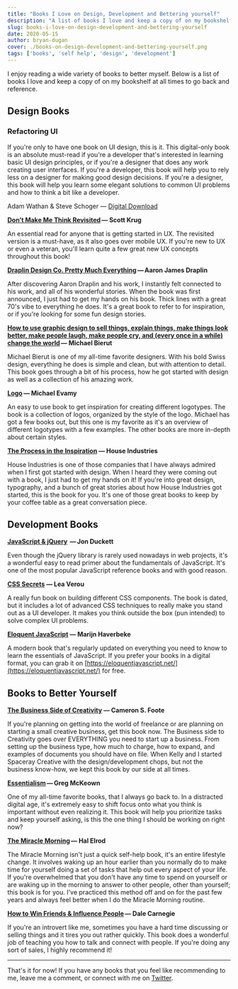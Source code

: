 ```yaml
---
title: "Books I Love on Design, Development and Bettering yourself"
description: "A list of books I love and keep a copy of on my bookshelf at all times to go back and reference."
slug: books-i-love-on-design-development-and-bettering-yourself
date: 2020-05-15
author: bryan-dugan
cover: ./books-on-design-development-and-bettering-yourself.png
tags: ['books', 'self help', 'design', 'development']
---
```


I enjoy reading a wide variety of books to better myself. Below is a list of books I love and keep a copy of on my bookshelf at all times to go back and reference.

## Design Books

### Refactoring UI

If you're only to have one book on UI design, this is it. This digital-only book is an absolute must-read if you're a developer that's interested in learning basic UI design principles, or if you're a designer that does any work creating user interfaces. If you're a developer, this book will help you to rely less on a designer for making good design decisions. If you're a designer, this book will help you learn some elegant solutions to common UI problems and how to think a bit like a developer.

Adam Wathan & Steve Schoger — [Digital Download](https://refactoringui.com/book/)

**[Don’t Make Me Think Revisited](https://amzn.to/3gi39ri) — Scott Krug**

An essential read for anyone that is getting started in UX. The revisited version is a must-have, as it also goes over mobile UX. If you're new to UX or even a veteran, you'll learn quite a few great new UX concepts throughout this book!

**[Draplin Design Co. Pretty Much Everything](https://amzn.to/3cZsaWl) — Aaron James Draplin**

After discovering Aaron Draplin and his work, I instantly felt connected to his work, and all of his wonderful stories. When the book was first announced, I just had to get my hands on his book. Thick lines with a great 70's vibe to everything he does. It's a great book to refer to for inspiration, or if you're looking for some fun design stories.

**[How to use graphic design to sell things, explain things, make things look better, make people laugh, make people cry, and (every once in a while) change the world](https://amzn.to/2zpA0ty) — Michael Bierut**

Michael Bierut is one of my all-time favorite designers. With his bold Swiss design, everything he does is simple and clean, but with attention to detail. This book goes through a bit of his process, how he got started with design as well as a collection of his amazing work.

**[Logo](https://amzn.to/3c1Dqjq) — Michael Evamy**

An easy to use book to get inspiration for creating different logotypes. The book is a collection of logos, organized by the style of the logo. Michael has got a few books out, but this one is my favorite as it's an overview of different logotypes with a few examples. The other books are more in-depth about certain styles.

**[The Process in the Inspiration](https://amzn.to/2LY4x4x) — House Industries**

House Industries is one of those companies that I have always admired when I first got started with design. When I heard they were coming out with a book, I just had to get my hands on it! If you're into great design, typography, and a bunch of great stories about how House Industries got started, this is the book for you. It's one of those great books to keep by your coffee table as a great conversation piece.

## Development Books

**[JavaScript & jQuery](https://amzn.to/2TAogLO)  — Jon Duckett**

Even though the jQuery library is rarely used nowadays in web projects, it's a wonderful easy to read primer about the fundamentals of JavaScript. It's one of the most popular JavaScript reference books and with good reason.

**[CSS Secrets](https://amzn.to/2zi5q5l) — Lea Verou**

A really fun book on building different CSS components. The book is dated, but it includes a lot of advanced CSS techniques to really make you stand out as a UI developer. It makes you think outside the box (pun intended) to solve complex UI problems.

**[Eloquent JavaScript](https://amzn.to/2zgIxzb) — Marijn Haverbeke**

A modern book that's regularly updated on everything you need to know to learn the essentials of JavaScript. If you prefer your books in a digital format, you can grab it on [https://eloquentjavascript.net/](https://eloquentjavascript.net/) for free.

## Books to Better Yourself

**[The Business Side of Creativity](https://amzn.to/2ztWXMd) — Cameron S. Foote**

If you're planning on getting into the world of freelance or are planning on starting a small creative business, get this book now. The Business side to Creativity goes over EVERYTHING you need to start up a business. From setting up the business type, how much to charge, how to expand, and examples of documents you should have on file. When Kelly and I started Spaceray Creative with the design/development chops, but not the business know-how, we kept this book by our side at all times.

**[Essentialism](https://amzn.to/2XpHu87) — Greg McKeown**

One of my all-time favorite books, that I always go back to. In a distracted digital age, it's extremely easy to shift focus onto what you think is important without even realizing it. This book will help you prioritize tasks and keep yourself asking, is this the one thing I should be working on right now?

**[The Miracle Morning](https://amzn.to/2XpT9nf) — Hal Elrod**

The Miracle Morning isn't just a quick self-help book, it's an entire lifestyle change. It involves waking up an hour earlier than you normally do to make time for yourself doing a set of tasks that help out every aspect of your life. If you're overwhelmed that you don't have any time to spend on yourself or are waking up in the morning to answer to other people, other than yourself; this book is for you. I've practiced this method off and on for the past few years and always feel better when I do the Miracle Morning routine.

**[How to Win Friends & Influence People](https://amzn.to/2M1qBLn) — Dale Carnegie**

If you're an introvert like me, sometimes you have a hard time discussing or selling things and it tires you out rather quickly. This book does a wonderful job of teaching you how to talk and connect with people. If you're doing any sort of sales, I highly recommend it!

---

That's it for now! If you have any books that you feel like recommending to me, leave me a comment, or connect with me on [Twitter](https://twitter.com/bryandugan).
